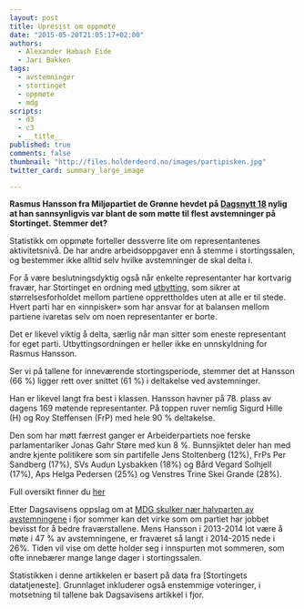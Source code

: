 ```yaml
---
layout: post
title: Upresist om oppmøte
date: "2015-05-20T21:05:17+02:00"
authors:
  - Alexander Habash Eide
  - Jari Bakken
tags:
  - avstemninger
  - stortinget
  - oppmøte
  - mdg
scripts:
  - d3
  - c3
  - __title__
published: true
comments: false
thumbnail: "http://files.holderdeord.no/images/partipisken.jpg"
twitter_card: summary_large_image

---
```


**Rasmus Hansson fra Miljøpartiet de Grønne hevdet på [Dagsnytt 18](http://tv.nrk.no/serie/dagsnytt-atten-tv/NNFA56050715/07-05-2015#t=12m15s) nylig at han sannsynligvis var blant de som møtte til flest avstemninger på Stortinget. Stemmer det?**

Statistikk om oppmøte forteller dessverre lite om representantenes aktivitetsnivå. De har andre  arbeidsoppgaver enn å stemme i stortingssalen, og bestemmer ikke alltid selv hvilke avstemninger de skal delta i.

For å være beslutningsdyktig også når enkelte representanter har kortvarig fravær, har Stortinget en ordning med [utbytting](http://www.stortinget.no/no/Stortinget-og-demokratiet/Arbeidet/Voteringer/), som sikrer at størrelsesforholdet mellom partiene opprettholdes uten at alle er til stede. Hvert parti har en «innpisker» som har ansvar for at balansen mellom partiene ivaretas selv om noen representanter er borte.

Det er likevel viktig å delta, særlig når man sitter som eneste representant for eget parti. Utbyttingsordningen er heller ikke en unnskyldning for Rasmus Hansson.

Ser vi på tallene for inneværende stortingsperiode, stemmer det at Hansson (66 %) ligger rett over snittet (61 %) i deltakelse ved avstemninger.

Han er likevel langt fra best i klassen. Hansson havner på 78. plass av dagens 169 møtende representanter. På toppen ruver nemlig Sigurd Hille (H) og Roy Steffensen (FrP) med hele 90 % deltakelse.

Den som har møtt færrest ganger er Arbeiderpartiets noe ferske parlamentariker Jonas Gahr Støre med kun 8 %. Bunnsjiktet deler han med andre kjente politikere som sin partifelle Jens Stoltenberg (12%), FrPs Per Sandberg (17%), SVs Audun Lysbakken (18%) og Bård Vegard Solhjell (17%), Aps Helga Pedersen (25%) og Venstres Trine Skei Grande (28%).

<div id="{{ page.title | slugify }}-top"></div>
<div id="{{ page.title | slugify }}-bottom"></div>

Full oversikt finner du [her]()

Etter Dagsavisens oppslag om at [MDG skulker nær halvparten av avstemningene](http://www.dagsavisen.no/innenriks/skulker-n%C3%A6r-%C3%A9n-av-to-voteringer-p%C3%A5-stortinget-1.291663) i fjor sommer kan det virke som om partiet har jobbet bevisst for å bedre fraværstallene. Mens Hansson i 2013-2014 lot være å møte i 47 % av avstemningene, er fraværet så langt i 2014-2015 nede i 26%. Tiden vil vise om dette holder seg i innspurten mot sommeren, som ofte innebærer mange lange dager i stortingssalen.

<div id="{{ page.title | slugify }}-rajh"></div>

Statistikken i denne artikkelen er basert på data fra [Stortingets datatjeneste]. Grunnlaget inkluderer også enstemmige voteringer, i motsetning til tallene bak Dagsavisens artikkel i fjor.
